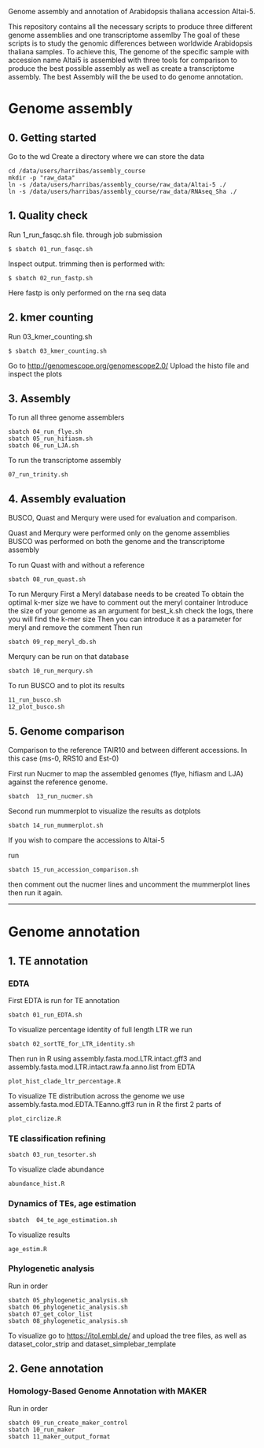 Genome assembly and annotation of Arabidopsis thaliana accession Altai-5.

This repository contains all the necessary scripts to produce three different genome assemblies and one transcriptome assemlby
The goal of these scripts is to study the genomic differences between worldwide Arabidopsis thaliana samples.
To achieve this, The genome of the specific sample with accession name Altai5 is assembled with three tools for comparison to produce the best possible assembly as well as create a transcriptome assembly.
The best Assembly will the be used to do genome annotation.

# Genome assembly
## 0. Getting started
Go to the wd 
Create a directory where we can store the data

```
cd /data/users/harribas/assembly_course
mkdir -p "raw_data"
ln -s /data/users/harribas/assembly_course/raw_data/Altai-5 ./
ln -s /data/users/harribas/assembly_course/raw_data/RNAseq_Sha ./

```
## 1. Quality check

Run 1_run_fasqc.sh file.
through job submission

```
$ sbatch 01_run_fasqc.sh
```
Inspect output.
trimming then is performed with:

```
$ sbatch 02_run_fastp.sh 
```
Here fastp is only performed on the rna seq data

## 2. kmer counting

Run 03_kmer_counting.sh
```
$ sbatch 03_kmer_counting.sh
```
Go to http://genomescope.org/genomescope2.0/
Upload the histo file and inspect the plots

## 3. Assembly

To run all three genome assemblers
```
sbatch 04_run_flye.sh
sbatch 05_run_hifiasm.sh
sbatch 06_run_LJA.sh 
```
To run the transcriptome assembly

```
07_run_trinity.sh
```
## 4. Assembly evaluation

BUSCO, Quast and Merqury were used
for evaluation and comparison.

Quast and Merqury were performed only on the genome assemblies
BUSCO was performed on both the genome and the transcriptome assembly

To run Quast with and without a reference
```
sbatch 08_run_quast.sh
```
To run Merqury
First a Meryl database needs to be created
To obtain the optimal k-mer size we have to comment out the meryl container 
Introduce the size of your genome as an argument for best_k.sh
check the logs, there you will find the k-mer size
Then you can introduce it as a parameter for meryl and remove the comment
Then run
```
sbatch 09_rep_meryl_db.sh 
```
Merqury can be run on that database 
```
sbatch 10_run_merqury.sh
```
To run BUSCO and to plot its results
```
11_run_busco.sh
12_plot_busco.sh
```
## 5. Genome comparison

Comparison to the reference TAIR10
and between different accessions.
In this case (ms-0, RRS10 and Est-0)

First run Nucmer 
to map the assembled genomes (flye, hifiasm and LJA) against the reference genome.
```
sbatch  13_run_nucmer.sh 
```
Second run mummerplot
to visualize the results as dotplots
```
sbatch 14_run_mummerplot.sh
```

If you wish to compare the accessions to Altai-5

run 
```
sbatch 15_run_accession_comparison.sh 
```
then comment out the nucmer lines and uncomment the mummerplot lines
then run it again.

----------------------------------------------------------------------
# Genome annotation

## 1. TE annotation 
### EDTA
First EDTA is run for TE annotation
```
sbatch 01_run_EDTA.sh
```
To visualize percentage identity of full length LTR
we run 
```
sbatch 02_sortTE_for_LTR_identity.sh
```

Then run in R using assembly.fasta.mod.LTR.intact.gff3 and assembly.fasta.mod.LTR.intact.raw.fa.anno.list from EDTA
```
plot_hist_clade_ltr_percentage.R
```

To visualize TE distribution across the genome we use assembly.fasta.mod.EDTA.TEanno.gff3 
run in R the first 2 parts of
```
plot_circlize.R
```
### TE classification refining
```
sbatch 03_run_tesorter.sh
```
To visualize clade abundance 
```
abundance_hist.R
```
### Dynamics of TEs, age estimation
```
sbatch  04_te_age_estimation.sh
```
To visualize results
```
age_estim.R
```
### Phylogenetic analysis
Run in order
```
sbatch 05_phylogenetic_analysis.sh
sbatch 06_phylogenetic_analysis.sh
sbatch 07_get_color_list
sbatch 08_phylogenetic_analysis.sh
```
To visualize go to https://itol.embl.de/
and upload the tree files, as well as dataset_color_strip and dataset_simplebar_template

## 2. Gene annotation
### Homology-Based Genome Annotation with MAKER
Run in order
```
sbatch 09_run_create_maker_control
sbatch 10_run_maker
sbatch 11_maker_output_format
```
### 































